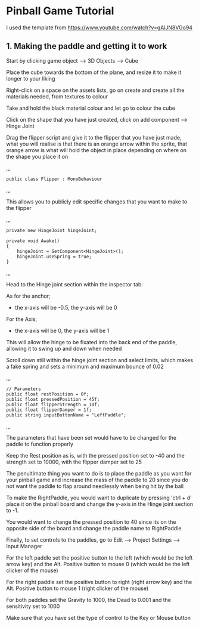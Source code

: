 # Pinball Game Tutorial

I used the template from https://www.youtube.com/watch?v=gAlJN8VGo94

## 1. Making the paddle and getting it to work

Start by clicking game object --> 3D Objects --> Cube

Place the cube towards the bottom of the plane, and resize it to make it longer to your liking

Right-click on a space on the assets lists, go on create and create all the materials needed, from textures to colour

Take and hold the black material colour and let go to colour the cube

Click on the shape that you have just created, click on add component --> Hinge Joint

Drag the flipper script and give it to the flipper that you have just made, what you will realise is that there is an orange arrow within the sprite, that orange arrow is what will hold the object in place depending on where on the shape you place it on

,,,

    public class Flipper : MonoBehaviour

,,,

This allows you to publicly edit specific changes that you want to make to the flipper

,,,

    private new HingeJoint hingeJoint;

    private void Awake()
    {
        hingeJoint = GetComponent<HingeJoint>();
        hingeJoint.useSpring = true;
    }

,,,

Head to the Hinge joint section within the inspector tab:

As for the anchor;

- the x-axis will be -0.5, the y-axis will be 0

For the Axis;

- the x-axis will be 0, the y-axis will be 1


This will allow the hinge to be fixated into the back end of the paddle, allowing it to swing up and down when needed

Scroll down still within the hinge joint section and select limits, which makes a fake spring and sets a minimum and maximum bounce of 0.02

,,,

    // Parameters
    public float restPosition = 0f;
    public float pressedPosition = 45f;
    public float flipperStrength = 10f;
    public float flipperDamper = 1f;
    public string inputButtonName = "LeftPaddle";

,,,

The parameters that have been set would have to be changed for the paddle to function properly

Keep the Rest position as is, with the pressed position set to -40 and the strength set to 10000, with the flipper damper set to 25

The penultimate thing you want to do is to place the paddle as you want for your pinball game and increase the mass of the paddle to 20 since you do not want the paddle to flap around needlessly when being hit by the ball

To make the RightPaddle, you would want to duplicate by pressing 'ctrl + d' place it on the pinball board and change the y-axis in the Hinge joint section to -1.

You would want to change the pressed position to 40 since its on the opposite side of the board and change the paddle name to RightPaddle

Finally, to set controls to the paddles, go to Edit --> Project Settings --> Input Manager

For the left paddle set the positive button to the left (which would be the left arrow key) and the Alt. Positive button to mouse 0 (which would be the left clicker of the mouse)

For the right paddle set the positive button to right (right arrow key) and the Alt. Positive button to mouse 1 (right clicker of the mouse)

For both paddles set the Gravity to 1000, the Dead to 0.001 and the sensitivity set to 1000

Make sure that you have set the type of control to the Key or Mouse button
